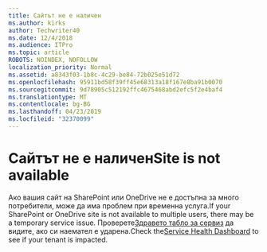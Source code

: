 ```yaml
---
title: Сайтът не е наличен
ms.author: kirks
author: Techwriter40
ms.date: 12/4/2018
ms.audience: ITPro
ms.topic: article
ROBOTS: NOINDEX, NOFOLLOW
localization_priority: Normal
ms.assetid: a8343f03-1b8c-4c29-be84-72b025e51d72
ms.openlocfilehash: 95911bd58f39ff45e68313a18f167e8ba91b0070
ms.sourcegitcommit: 9d78905c512192ffc4675468abd2efc5f2e4baf4
ms.translationtype: MT
ms.contentlocale: bg-BG
ms.lasthandoff: 04/23/2019
ms.locfileid: "32370099"
---
```

# <a name="site-is-not-available"></a><span data-ttu-id="f5533-102">Сайтът не е наличен</span><span class="sxs-lookup"><span data-stu-id="f5533-102">Site is not available</span></span>

<span data-ttu-id="f5533-103">Ако вашия сайт на SharePoint или OneDrive не е достъпна за много потребители, може да има проблем при временна услуга.</span><span class="sxs-lookup"><span data-stu-id="f5533-103">If your SharePoint or OneDrive site is not available to multiple users, there may be a temporary service issue.</span></span> <span data-ttu-id="f5533-104">Проверете[Здравето табло за сервиз](https://admin.microsoft.com/AdminPortal/Home#/servicehealth) да видите, ако си наемател е ударена.</span><span class="sxs-lookup"><span data-stu-id="f5533-104">Check the[Service Health Dashboard](https://admin.microsoft.com/AdminPortal/Home#/servicehealth) to see if your tenant is impacted.</span></span> 
  

